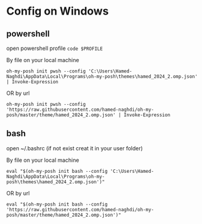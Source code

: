 # Config on Windows

## powershell

open powershell profile `code $PROFILE`

By file on your local machine

```
oh-my-posh init pwsh --config 'C:\Users\Hamed-Naghdi\AppData\Local\Programs\oh-my-posh\themes\hamed_2024_2.omp.json' | Invoke-Expression
```

OR by url

```
oh-my-posh init pwsh --config 'https://raw.githubusercontent.com/hamed-naghdi/oh-my-posh/master/theme/hamed_2024_2.omp.json' | Invoke-Expression
```

## bash

open ~/.bashrc (if not exist creat it in your user folder)

By file on your local machine

```
eval "$(oh-my-posh init bash --config 'C:\Users\Hamed-Naghdi\AppData\Local\Programs\oh-my-posh\themes\hamed_2024_2.omp.json')"
```

OR by url

```
eval "$(oh-my-posh init bash --config 'https://raw.githubusercontent.com/hamed-naghdi/oh-my-posh/master/theme/hamed_2024_2.omp.json')"
```
